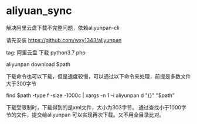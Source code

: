 # aliyuan_sync
解决阿里云盘下载不完整问题，依赖aliyunpan-cli 


请先安装 https://github.com/wxy1343/aliyunpan

tag: 阿里云盘 下载 python3.7 php 


aliyunpan download  $path

下载命令也可以下载，但是速度较慢，可以通过以下命令来处理，前提是多数文件大于300字节


find $path -type f -size -1000c | xargs -n 1  -i aliyunpan d "{}"   "$path" 

下载受限制时，下载得到的是xml文件，大小为303字节。
通过查找小于1000字节的文件，提交给aliyunpan 可以实现再次下载。又不用全目录比对。
